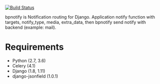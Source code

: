 [![Build Status](https://travis-ci.org/beproud/bpnotify.svg?branch=master)](https://travis-ci.org/beproud/bpnotify)

bpnotify is Notification routing for Django. Application notify function with targets, notify_type, media, extra_data, then bpnotify send notify with backend (example: mail).

# Requirements

* Python (2.7, 3.6)
* Celery (4.1)
* Django (1.8, 1.11)
* django-jsonfield (1.0.1)

